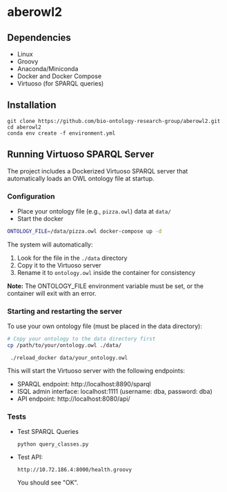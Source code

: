 # aberowl2

## Dependencies

  - Linux
  - Groovy
  - Anaconda/Miniconda
  - Docker and Docker Compose
 - Virtuoso (for SPARQL queries)
## Installation

```
git clone https://github.com/bio-ontology-research-group/aberowl2.git
cd aberowl2 
conda env create -f environment.yml
```

## Running Virtuoso SPARQL Server

The project includes a Dockerized Virtuoso SPARQL server that automatically loads an OWL ontology file at startup.

### Configuration

- Place your ontology file (e.g., `pizza.owl`) data at `data/`
- Start the docker
```bash
ONTOLOGY_FILE=/data/pizza.owl docker-compose up -d
```

The system will automatically:
1. Look for the file in the `./data` directory
2. Copy it to the Virtuoso server
3. Rename it to `ontology.owl` inside the container for consistency

**Note:** The ONTOLOGY_FILE environment variable must be set, or the container will exit with an error.

### Starting and restarting the server
To use your own ontology file (must be placed in the data directory):

```bash
# Copy your ontology to the data directory first
cp /path/to/your/ontology.owl ./data/
```

```
 ./reload_docker data/your_ontology.owl
```


This will start the Virtuoso server with the following endpoints:
- SPARQL endpoint: http://localhost:8890/sparql
- ISQL admin interface: localhost:1111 (username: dba, password: dba)
- API endpoint: http://localhost:8080/api/

### Tests
- Test SPARQL Queries
  ```
  python query_classes.py
  ```
- Test API:
  ```
  http://10.72.186.4:8000/health.groovy
  ```
  You should see "OK".

